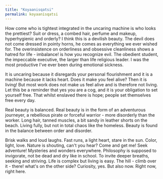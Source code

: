 ```yaml
---
title: "Koyaanisqatsi"
permalink: koyaanisqatsi
---
```


How come who is tightest integrated in the uncaring machine is who looks the prettiest? Suit or dress, a combed hair, perfume and makeup, hyperhygienic and orderly? I think this is a devilish beauty. The devil does not come dressed in pointy horns, he comes as everything we ever wished for. The overinsistence on orderliness and obsessive cleanliness shows a hatred for life - imbalance! is how you recognize evil. The obedient student, the impeccable executive, the larger than life religious leader. I was the most productive I've ever been during emotional sickness.

It is uncaring because it disregards your personal flourishment and it is a machine because it lacks heart. Does it make you feel alive? Then it is living! But most work does not make us feel alive and is therefore not living. Let this be a reminder that yes you are a cog, and it is your obligation to set yourself free. That whilst enslaved there is hope; people set themselves free every day.

Real beauty is balanced. Real beauty is in the form of an adventurous journeyer, a rebellious pirate or forceful warrior - more disorderly than the worker. Long hair, tanned muscles, a bit sandy in leather shorts on the beach. Living fully, but not in total chaos like the homeless. Beauty is found in the balance between order and disorder.

Brisk walks and loud laughs. Fast runs, a light heart, stare in the sun. Color, light, love. Nature is shouting, can't you hear? Come and get me! Seek adventure! Mysteries and wonders everywhere. Philosophy is supposed to invigorate, not be dead and dry like in school. To invite deeper breaths, seeking and striving. Life is complex but living is easy. The hill - climb over it - there! what's on the other side? Curiosity, yes. But also now. Right now, right here.
